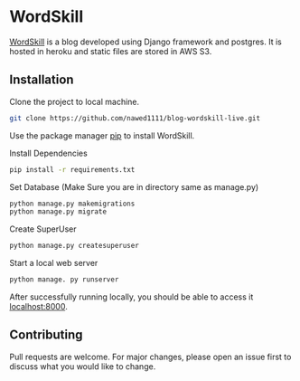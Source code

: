 # WordSkill 

[WordSkill](https://blog-wordskill.herokuapp.com/) is a blog developed using Django framework and postgres. It is hosted in heroku and static files are stored in AWS S3.

## Installation

Clone the project to local machine.
```bash
git clone https://github.com/nawed1111/blog-wordskill-live.git
```

Use the package manager [pip](https://pip.pypa.io/en/stable/) to install WordSkill.

Install Dependencies
```bash
pip install -r requirements.txt
```
Set Database (Make Sure you are in directory same as manage.py)

```bash
python manage.py makemigrations
python manage.py migrate
```
Create SuperUser
```bash
python manage.py createsuperuser
```
Start a local web server
```bash
python manage. py runserver
```
After successfully running locally, you should be able to access it [localhost:8000](http://127.0.0.1:8000/).

## Contributing
Pull requests are welcome. For major changes, please open an issue first to discuss what you would like to change.
